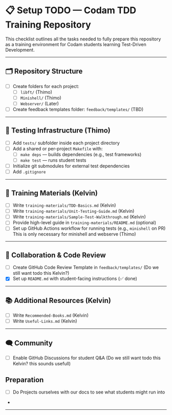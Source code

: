 # 📋 Setup TODO — Codam TDD Training Repository

This checklist outlines all the tasks needed to fully prepare this repository as a training environment for Codam students learning Test-Driven Development.

---

## 🗂️ Repository Structure

- [ ] Create folders for each project:
  - [ ] `libft/` (Thimo)
  - [ ] `Minishell/` (Thimo)
  - [ ] `Webserver/` (Later)
- [ ] Create feedback templates folder: `feedback/templates/` (TBD)

---

## 🧪 Testing Infrastructure (Thimo)

- [ ] Add `tests/` subfolder inside each project directory
- [ ] Add a shared or per-project `Makefile` with:
  - [ ] `make deps` — builds dependencies (e.g., test frameworks)
  - [ ] `make test` — runs student tests
- [ ] Initialize git submodules for external test dependencies
- [ ] Add `.gitignore`

---

## 📘 Training Materials (Kelvin)

- [ ] Write `training-materials/TDD-Basics.md` (Kelvin)
- [ ] Write `training-materials/Unit-Testing-Guide.md` (Kelvin)
- [ ] Write `training-materials/Sample-Test-Walkthrough.md` (Kelvin)
- [ ] Provide high-level guide in `training-materials/README.md` (optional)
- [ ] Set up GitHub Actions workflow for running tests (e.g., `minishell` on PR) This is only necessary for minishell and webserve (Thimo)

---

## 🤝 Collaboration & Code Review

- [ ] Create GitHub Code Review Template in `feedback/templates/` (Do we still want todo this Kelvin?)
- [X] Set up `README.md` with student-facing instructions (✅ done)

---

## 📚 Additional Resources (Kelvin)

- [ ] Write `Recommended-Books.md` (Kelvin)
- [ ] Write `Useful-Links.md` (Kelvin)

---

## 🗨️ Community

- [ ] Enable GitHub Discussions for student Q&A (Do we still want todo this Kelvin? this sounds usefull)

## Preparation

- [ ] Do Projects ourselves with our docs to see what students might run into
- 
---



